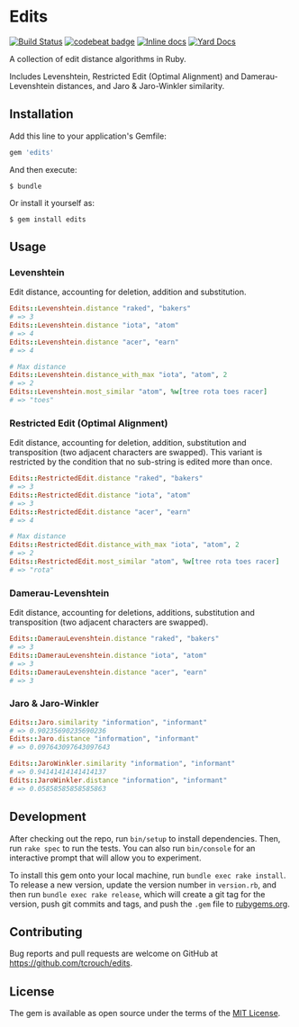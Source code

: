 # Edits

[![Build Status](https://travis-ci.org/tcrouch/edits.svg?branch=master)](https://travis-ci.org/tcrouch/edits)
[![codebeat badge](https://codebeat.co/badges/005039fa-25c2-4005-8974-97c1ae9ff6eb)](https://codebeat.co/projects/github-com-tcrouch-edits-master)
[![Inline docs](http://inch-ci.org/github/tcrouch/edits.svg?branch=master)](http://inch-ci.org/github/tcrouch/edits)
[![Yard Docs](http://img.shields.io/badge/yard-docs-blue.svg)](http://rubydoc.info/github/tcrouch/edits)

A collection of edit distance algorithms in Ruby.

Includes Levenshtein, Restricted Edit (Optimal Alignment) and Damerau-Levenshtein distances, and Jaro & Jaro-Winkler similarity.

## Installation

Add this line to your application's Gemfile:

```ruby
gem 'edits'
```

And then execute:

    $ bundle

Or install it yourself as:

    $ gem install edits

## Usage

### Levenshtein

Edit distance, accounting for deletion, addition and substitution.

```ruby
Edits::Levenshtein.distance "raked", "bakers"
# => 3
Edits::Levenshtein.distance "iota", "atom"
# => 4
Edits::Levenshtein.distance "acer", "earn"
# => 4

# Max distance
Edits::Levenshtein.distance_with_max "iota", "atom", 2
# => 2
Edits::Levenshtein.most_similar "atom", %w[tree rota toes racer]
# => "toes"
```

### Restricted Edit (Optimal Alignment)

Edit distance, accounting for deletion, addition, substitution and
transposition (two adjacent characters are swapped). This variant is
restricted by the condition that no sub-string is edited more than once.

```ruby
Edits::RestrictedEdit.distance "raked", "bakers"
# => 3
Edits::RestrictedEdit.distance "iota", "atom"
# => 3
Edits::RestrictedEdit.distance "acer", "earn"
# => 4

# Max distance
Edits::RestrictedEdit.distance_with_max "iota", "atom", 2
# => 2
Edits::RestrictedEdit.most_similar "atom", %w[tree rota toes racer]
# => "rota"
```

### Damerau-Levenshtein

Edit distance, accounting for deletions, additions, substitution and
transposition (two adjacent characters are swapped).

```ruby
Edits::DamerauLevenshtein.distance "raked", "bakers"
# => 3
Edits::DamerauLevenshtein.distance "iota", "atom"
# => 3
Edits::DamerauLevenshtein.distance "acer", "earn"
# => 3
```

### Jaro & Jaro-Winkler

```ruby
Edits::Jaro.similarity "information", "informant"
# => 0.90235690235690236
Edits::Jaro.distance "information", "informant"
# => 0.097643097643097643

Edits::JaroWinkler.similarity "information", "informant"
# => 0.94141414141414137
Edits::JaroWinkler.distance "information", "informant"
# => 0.05858585858585863
```

## Development

After checking out the repo, run `bin/setup` to install dependencies. Then, run `rake spec` to run the tests. You can also run `bin/console` for an interactive prompt that will allow you to experiment.

To install this gem onto your local machine, run `bundle exec rake install`. To release a new version, update the version number in `version.rb`, and then run `bundle exec rake release`, which will create a git tag for the version, push git commits and tags, and push the `.gem` file to [rubygems.org](https://rubygems.org).

## Contributing

Bug reports and pull requests are welcome on GitHub at https://github.com/tcrouch/edits.

## License

The gem is available as open source under the terms of the [MIT License](http://opensource.org/licenses/MIT).
